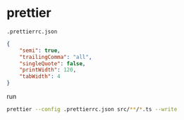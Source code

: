 # prettier

`.prettierrc.json`

```json
{
    "semi": true,
    "trailingComma": "all",
    "singleQuote": false,
    "printWidth": 120,
    "tabWidth": 4
}
```

run

```bash
prettier --config .prettierrc.json src/**/*.ts --write
```
